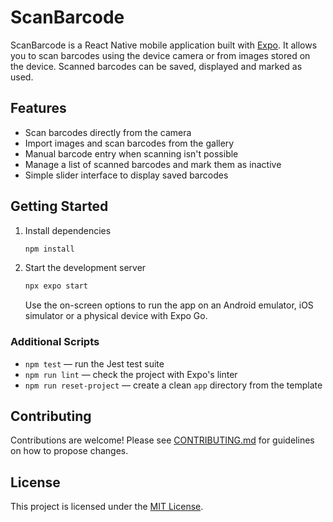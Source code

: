 # ScanBarcode

ScanBarcode is a React Native mobile application built with [Expo](https://expo.dev/). It allows you to scan barcodes using the device camera or from images stored on the device. Scanned barcodes can be saved, displayed and marked as used.

## Features

- Scan barcodes directly from the camera
- Import images and scan barcodes from the gallery
- Manual barcode entry when scanning isn't possible
- Manage a list of scanned barcodes and mark them as inactive
- Simple slider interface to display saved barcodes

## Getting Started

1. Install dependencies
   ```bash
   npm install
   ```
2. Start the development server
   ```bash
   npx expo start
   ```
   Use the on-screen options to run the app on an Android emulator, iOS simulator or a physical device with Expo Go.

### Additional Scripts

- `npm test` &mdash; run the Jest test suite
- `npm run lint` &mdash; check the project with Expo's linter
- `npm run reset-project` &mdash; create a clean `app` directory from the template

## Contributing

Contributions are welcome! Please see [CONTRIBUTING.md](CONTRIBUTING.md) for guidelines on how to propose changes.

## License

This project is licensed under the [MIT License](LICENSE).
